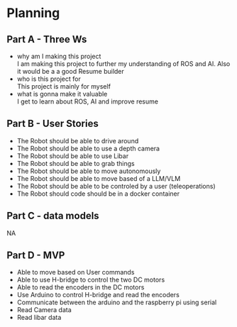 # Planning 

## Part A - Three Ws
* why am I making this project <br>
	I am making this project to further my understanding of ROS and AI. Also it would be a a good Resume builder 
* who is this project for <br>
	This project is mainly for myself 
* what is gonna make it valuable <br>
	I get to learn about ROS, AI and improve resume

##  Part B - User Stories 

* The Robot should be able to drive around
* The Robot should be able to use a depth camera
* The Robot should be able to use Libar 
* The Robot should be able to grab things 
* The Robot should be able to move autonomously  
* The Robot should be able to move based of a LLM/VLM 
* The Robot should be able to be controled by a user (teleoperations)
* The Robot should code should be in a docker container 

## Part C - data models

NA

## Part D - MVP 

* Able to move based on User commands
* Able to use H-bridge to control the two DC motors
* Able to read the encoders in the DC motors
* Use Arduino to control H-bridge and read the encoders
* Communicate between the arduino and the raspberry pi using serial 
* Read Camera data 
* Read libar data 




